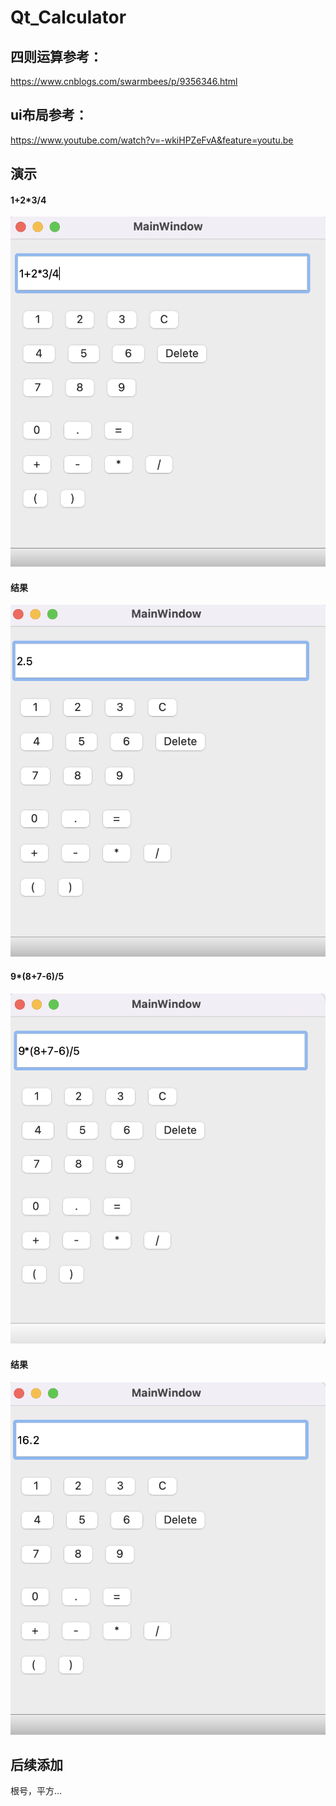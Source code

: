 # Qt_Calculator

## 四则运算参考：<br>
https://www.cnblogs.com/swarmbees/p/9356346.html
## ui布局参考：<br>
https://www.youtube.com/watch?v=-wkiHPZeFvA&feature=youtu.be
<br>
## 演示
#### 1+2*3/4<br>
![](https://github.com/liuzhen910201/Qt_Calculator/blob/main/png/Q1.png)
<br>
#### 结果<br>
![](https://github.com/liuzhen910201/Qt_Calculator/blob/main/png/A1.png)
<br>
#### 9*(8+7-6)/5<br>
![](https://github.com/liuzhen910201/Qt_Calculator/blob/main/png/Q2.png)
<br>
#### 结果<br>
![](https://github.com/liuzhen910201/Qt_Calculator/blob/main/png/A2.png)<br>
## 后续添加
根号，平方...
